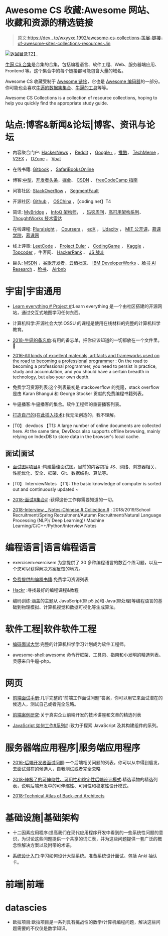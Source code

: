 # Awesome CS 收藏:Awesome 网站、收藏和资源的精选链接

> 原文:[https://dev . to/wxyyxc 1992/awesome-cs-collections-策展-链接-of-awesome-sites-collections-resources-Jin](https://dev.to/wxyyxc1992/awesome-cs-collections-curated-links-of-awesome-sites--collections--resources-jin)

[![返回目录](../Images/6781ebee909f292165292a3f514a345d.png)T2】](https://github.com/wxyyxc1992/Awesome-Links)

[牛逼 CS 合集](https://parg.co/ddq)是合集的合集，包括编程语言、软件工程、Web、服务器端应用、Frontend 等。这个集合中的每个链接都可能包含大量的域名。

Awesome CS 收藏受制于 [Awesome 链接](https://github.com/wxyyxc1992/Awesome-Links/)，它也是 [Awesome 编码器](https://github.com/wxyyxc1992/Awesome-Coder)的一部分。你可能也会喜欢[牛逼的数据集集合](https://parg.co/ddS)、[牛逼的工具](https://parg.co/ddc)等等。

Awesome CS Collections is a collection of resource collections, hoping to help you quickly find the appropriate study guide.

# 站点:博客&新闻&论坛|博客、资讯与论坛

*   内容聚合门户: [HackerNews](https://news.ycombinator.com/news) ， [Reddit](https://www.reddit.com/) ， [Google+](//plus.google.com) ，[推酷](//tuicool.com)， [TechMeme](https://www.techmeme.com/) ， [V2EX](https://www.v2ex.com/) ， [DZone](//dzone.com) ， [Voat](https://voat.co/)

*   在线书籍: [Gitbook](https://www.gitbook.com/) ， [SafariBooksOnline](https://www.safaribooksonline.com/)

*   博客:[中型](https://medium.com)，[开发者头条](https://toutiao.io)，[掘金](https://gold.xitu.io/)、 [CSDN](http://www.csdn.net/) 、 [freeCodeCamp 指南](https://guide.freecodecamp.org/agile)

*   问答社区: [StackOverflow](https://stackoverflow.com/) ， [SegmentFault](https://segmentfault.com/)

*   开源社区: [Github](https://github.com/) ， [OSChina](https://git.oschina.net/) ，【coding.net】T4

*   简讯: [MyBridge](//mybridge.co) ， [InfoQ 架构师](//www.infoq.com/cn)， ，[码农周刊](http://weekly.manong.io/)，[高可用架构系列](https://parg.co/UnB)、 [ThoughtWorks 技术雷达](https://assets.thoughtworks.com/assets/technology-radar-apr-2016-cn.pdf)

*   在线课程: [Pluralsight](https://www.pluralsight.com/) ， [Coursera](https://www.coursera.org/) ， [edX](https://www.edx.org/) ， [Udacity](https://cn.udacity.com/) ， [MIT 公开课](https://ocw.mit.edu/index.htm)，[慕课学院](http://mooc.guokr.com/course/)，[慕课网](http://www.imooc.com/)

*   线上评审: [LeetCode](https://leetcode.com/) ， [Project Euler](https://projecteuler.net/) ， [CodingGame](https://www.codingame.com/start) ， [Kaggle](https://www.kaggle.com/) ， [Topcoder](https://www.topcoder.com/) ，牛客网、 [HackerRank](https://www.hackerrank.com/) 、 [JS 战斗](https://jsfight.club/)

*   巨头: [MSDN](https://msdn.microsoft.com/zh-cn) ，[谷歌开发者](https://developers.google.cn/)，[云栖社区](https://yq.aliyun.com/)、 [IBM DeveloperWorks](http://www.ibm.com/developerworks/) 、[脸书 AI Research](https://research.fb.com/ai-helps-facebooks-internet-drones-find-where-the-people-are/) 、[脸书](https://code.facebook.com/posts/)、 [Airbnb](http://nerds.airbnb.com/)

# 宇宙|宇宙通用

*   [Learn everything # Project #](https://github.com/learn-anything/learn-anything):Learn everything 是一个由社区搭建的开源网站，通过交互式地图学习任何东西。

*   计算机科学:开源社会大学:OSSU 的课程是使用在线材料的完整的计算机科学教育。

*   [2018-牛逼的备忘单](https://github.com/LeCoupa/awesome-cheatsheets):有用的备忘单，把你应该知道的一切都放在一个文件里。🚀

*   [2016-All kinds of excellent materials, artifacts and frameworks used on the road to becoming a professional programmer](https://github.com/stanzhai/be-a-professional-programmer) : On the road to becoming a professional programmer, you need to persist in practice, study and accumulation, and you should have a certain breadth in technology, but also your own depth.

*   免费学习资源列表:这个列表最初是 stackoverflow 的克隆，stack overflow 是由 Karan Bhangui 和 George Stocker 贡献的免费编程书籍列表。

*   牛逼播客:牛逼播客的集合。软件工程师的重要播客列表。

*   [打造自己的(在此插入技术)](https://github.com/danistefanovic/build-your-own-x#build-your-own-database):我无法创造的，我不理解。

*   [T0】 devdocs 【T1]: A large number of online documents are collected here. At the same time, DevDocs also supports offline browsing, mainly relying on IndexDB to store data in the browser's local cache.

## 面试|面试

*   [面试图#项目#](https://github.com/InterviewMap/InterviewMap) :构建最佳面试图。目前的内容包括 JS、网络、浏览器相关、性能优化、安全、框架、Git、数据结构、算法等。

*   [T0】 InterviewNotes 【T1]: The basic knowledge of computer is sorted out and continuously updated ~

*   [2018-面试#集合#](https://github.com/kdn251/interviews) :获得这份工作你需要知道的一切。

*   [2018-Interview _ Notes-Chinese # Collection #](https://github.com/imhuay/Interview_Notes-Chinese) : 2018/2019/School Recruitment/Spring Recruitment/Autumn Recruitment/Natural Language Processing (NLP)/ Deep Learning)/ Machine Learning/C/C++/Python/Interview Notes

# 编程语言|语言编程语言

*   exercisem:exercisem 为您提供了 30 多种编程语言的数百个练习题，以及一个您可以获得解决方案反馈的地方。

*   [免费提供的编程书籍](https://github.com/EbookFoundation/free-programming-books):免费学习资源列表

*   [Hackr](https://hackr.io/) :寻找最好的编程课程&教程

*   编码训练:涵盖的主题从 JavaScript(带 p5.js)和 Java(带处理)等编程语言的基础到物理模拟、计算机视觉和数据可视化等生成算法。

# 软件工程|软件软件工程

*   [编码面试大学](https://github.com/jwasham/coding-interview-university):完整的计算机科学学习计划成为软件工程师。

*   awesome-shell:awesome 命令行框架、工具包、指南和小发明的精选列表。灵感来自牛逼-php。

# 网页

*   [前端面试手册](https://github.com/yangshun/front-end-interview-handbook):几乎完整的“前端工作面试问题”答案，你可以用它来面试潜在的候选人，测试自己或者完全忽略。

*   [前端案例研究](https://github.com/andrew--r/frontend-case-studies):关于真实企业前端开发的技术讲座和文章的精选列表

*   [JavaScript 如何工作#系列#](https://blog.sessionstack.com/tagged/tutorial) :致力于探索 JavaScript 及其构建组件的系列。

# 服务器端应用程序|服务端应用程序

*   [2016-后端开发者面试问题](https://parg.co/UXF):一个后端相关问题的列表，你可以从中得到启发，去面试潜在的候选人，自我测试或者完全忽略

*   [2018-棒极了的可伸缩性、可用性和稳定性后端设计模式](https://github.com/binhnguyennus/awesome-scalability):精选读物的精选列表，说明后端开发中的可伸缩性、可用性和稳定性设计模式。

*   [2018-Technical Atlas of Back-end Architects](https://github.com/xingshaocheng/architect-awesome)

# 基础设施|基础架构

*   十二因素应用程序:提高我们在现代应用程序开发中看到的一些系统性问题的意识，为讨论这些问题提供一个共享的词汇表，并为这些问题提供一套广泛的概念性解决方案以及附带的术语。

*   [系统设计入门](https://github.com/donnemartin/system-design-primer):学习如何设计大型系统。准备系统设计面试。包括 Anki 抽认卡。

# 前端|前端

# datascies

*   欧拉项目:欧拉项目是一系列具有挑战性的数学/计算机编程问题，解决这些问题需要的不仅仅是数学知识。